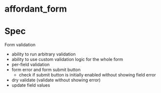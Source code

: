 # affordant_form

# Spec

Form validation
  - ability to run arbitrary validation
  - ability to use custom validation logic for the whole form
  - per-field validation
  - form error and form submit button
    - check if submit button is initially enabled without showing field error
  - dry validate (validate without showing error)
  - update field values